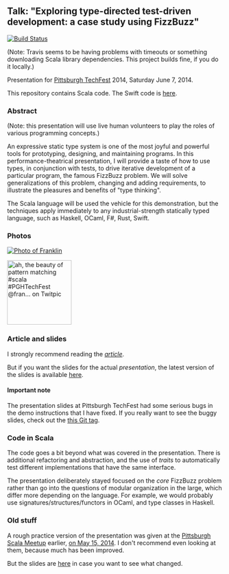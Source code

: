 ## Talk: "Exploring type-directed test-driven development: a case study using FizzBuzz"

[![Build Status](https://travis-ci.org/FranklinChen/talk-on-type-directed-tdd-using-fizzbuzz.png)](https://travis-ci.org/FranklinChen/talk-on-type-directed-tdd-using-fizzbuzz)

(Note: Travis seems to be having problems with timeouts or something downloading Scala library dependencies. This project builds fine, if you do it locally.)

Presentation for [Pittsburgh TechFest](http://pghtechfest.com/) 2014, Saturday June 7, 2014.

This repository contains Scala code. The Swift code is [here](https://github.com/franklinchen/fizzbuzz-swift).

### Abstract

(Note: this presentation will use live human volunteers to play the roles of various programming concepts.)

An expressive static type system is one of the most joyful and powerful tools for prototyping, designing, and maintaining programs. In this performance-theatrical presentation, I will provide a taste of how to use types, in conjunction with tests, to drive iterative development of a particular program, the famous FizzBuzz problem. We will solve generalizations of this problem, changing and adding requirements, to illustrate the pleasures and benefits of "type thinking".

The Scala language will be used the vehicle for this demonstration, but the techniques apply immediately to any industrial-strength statically typed language, such as Haskell, OCaml, F#, Rust, Swift.

### Photos

[![Photo of Franklin](https://pbs.twimg.com/media/BpjViavIAAAK0du.jpg)](https://twitter.com/cwinters/status/475364551584522240)

<a href="http://twitpic.com/e5o777" title=" ah, the beauty of pattern matching #scala #PGHTechFest @fran... on Twitpic"><img src="http://twitpic.com/show/thumb/e5o777.jpg" width="150" height="150" alt=" ah, the beauty of pattern matching #scala #PGHTechFest @fran... on Twitpic"></a>

### Article and slides

I strongly recommend reading the [*article*](https://github.com/FranklinChen/talk-on-type-directed-tdd-using-fizzbuzz/blob/master/doc/article.pdf).

But if you want the slides for the actual *presentation*, the latest version of the slides is available [here](https://github.com/FranklinChen/talk-on-type-directed-tdd-using-fizzbuzz/blob/master/doc/presentation.pdf).

#### Important note

The presentation slides at Pittsburgh TechFest had some serious bugs in the demo instructions that I have fixed. If you really want to see the buggy slides, check out the [this Git tag](https://github.com/FranklinChen/talk-on-type-directed-tdd-using-fizzbuzz/tree/pittsburgh-techfest-actual-presentation-buggy).

### Code in Scala

The code goes a bit beyond what was covered in the presentation. There is additional refactoring and abstraction, and the use of *traits* to automatically test different implementations that have the same interface.

The presentation deliberately stayed focused on the *core* FizzBuzz problem rather than go into the  questions of modular organization in the large, which differ more depending on the language. For example, we would probably use signatures/structures/functors in OCaml, and type classes in Haskell.

### Old stuff

A rough practice version of the presentation was given at the [Pittsburgh Scala Meetup](http://www.meetup.com/Pittsburgh-Scala-Meetup) earlier, [on May 15, 2014](http://www.meetup.com/Pittsburgh-Scala-Meetup/events/174013492/). I don't recommend even looking at them, because much has been improved.

But the slides are [here](https://github.com/FranklinChen/talk-on-type-directed-tdd-using-fizzbuzz/blob/meetup/doc/presentation.pdf) in case you want to see what changed.
